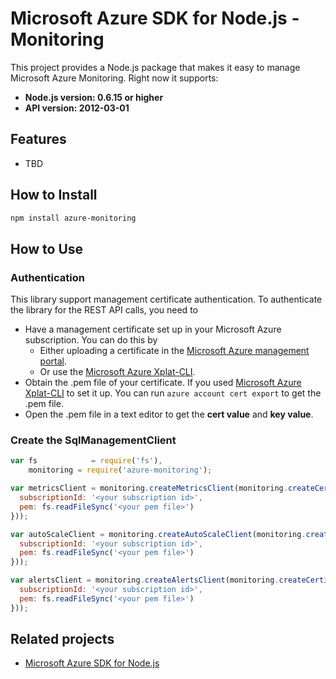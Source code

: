# Microsoft Azure SDK for Node.js - Monitoring

This project provides a Node.js package that makes it easy to manage Microsoft Azure Monitoring. Right now it supports:
- **Node.js version: 0.6.15 or higher**
- **API version: 2012-03-01**

## Features

- TBD

## How to Install

```bash
npm install azure-monitoring
```

## How to Use

### Authentication

This library support management certificate authentication. To authenticate the library for the REST API calls, you need to
* Have a management certificate set up in your Microsoft Azure subscription. You can do this by
  * Either uploading a certificate in the [Microsoft Azure management portal](https://manage.windowsazure.com).
  * Or use the [Microsoft Azure Xplat-CLI](https://github.com/Azure/azure-xplat-cli).
* Obtain the .pem file of your certificate. If you used [Microsoft Azure Xplat-CLI](https://github.com/Azure/azure-xplat-cli) to set it up. You can run ``azure account cert export`` to get the .pem file.
* Open the .pem file in a text editor to get the **cert value** and **key value**.

### Create the SqlManagementClient

```javascript
var fs            = require('fs'),
    monitoring = require('azure-monitoring');

var metricsClient = monitoring.createMetricsClient(monitoring.createCertificateCloudCredentials({
  subscriptionId: '<your subscription id>',
  pem: fs.readFileSync('<your pem file>')
}));

var autoScaleClient = monitoring.createAutoScaleClient(monitoring.createCertificateCloudCredentials({
  subscriptionId: '<your subscription id>',
  pem: fs.readFileSync('<your pem file>')
}));

var alertsClient = monitoring.createAlertsClient(monitoring.createCertificateCloudCredentials({
  subscriptionId: '<your subscription id>',
  pem: fs.readFileSync('<your pem file>')
}));
```

## Related projects

- [Microsoft Azure SDK for Node.js](https://github.com/WindowsAzure/azure-sdk-for-node)
